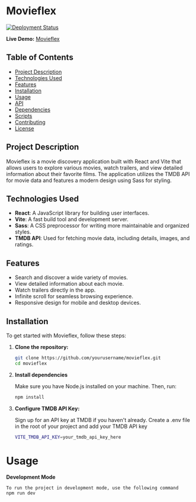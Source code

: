# Movieflex

[![Deployment Status](https://vercel.com/0x1shubs-projects/movieflex/DvbbTNXrKMeXTwUAtmAMnMGTWScW)](https://movieflex-0x1shub.vercel.app/) 

**Live Demo:** [Movieflex](https://movieflex-0x1shub.vercel.app/)

## Table of Contents
- [Project Description](#project-description)
- [Technologies Used](#technologies-used)
- [Features](#features)
- [Installation](#installation)
- [Usage](#usage)
- [API](#api)
- [Dependencies](#dependencies)
- [Scripts](#scripts)
- [Contributing](#contributing)
- [License](#license)

## Project Description

Movieflex is a movie discovery application built with React and Vite that allows users to explore various movies, watch trailers, and view detailed information about their favorite films. The application utilizes the TMDB API for movie data and features a modern design using Sass for styling.

## Technologies Used

- **React**: A JavaScript library for building user interfaces.
- **Vite**: A fast build tool and development server.
- **Sass**: A CSS preprocessor for writing more maintainable and organized styles.
- **TMDB API**: Used for fetching movie data, including details, images, and ratings.

## Features

- Search and discover a wide variety of movies.
- View detailed information about each movie.
- Watch trailers directly in the app.
- Infinite scroll for seamless browsing experience.
- Responsive design for mobile and desktop devices.

## Installation

To get started with Movieflex, follow these steps:

1. **Clone the repository:**
   ```bash
   git clone https://github.com/yourusername/movieflex.git
   cd movieflex

2. **Install dependencies**
   
   Make sure you have Node.js installed on your machine. Then, run:
   ```bash
   npm install

3. **Configure TMDB API Key:**

   Sign up for an API key at TMDB if you haven't already.
   Create a .env file in the root of your project and add your TMDB API key
   ```bash
   VITE_TMDB_API_KEY=your_tmdb_api_key_here

# Usage
**Development Mode**

    To run the project in development mode, use the following command
    npm run dev
